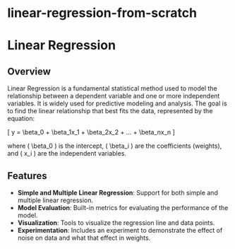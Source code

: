 # linear-regression-from-scratch

# Linear Regression

## Overview

Linear Regression is a fundamental statistical method used to model the relationship between a dependent variable and one or more independent variables. It is widely used for predictive modeling and analysis. The goal is to find the linear relationship that best fits the data, represented by the equation:

\[ y = \beta_0 + \beta_1x_1 + \beta_2x_2 + ... + \beta_nx_n \]

where \( \beta_0 \) is the intercept, \( \beta_i \) are the coefficients (weights), and \( x_i \) are the independent variables.

## Features

- **Simple and Multiple Linear Regression**: Support for both simple and multiple linear regression.
- **Model Evaluation**: Built-in metrics for evaluating the performance of the model.
- **Visualization**: Tools to visualize the regression line and data points.
- **Experimentation**: Includes an experiment to demonstrate the effect of noise on data and what that effect in weights.

